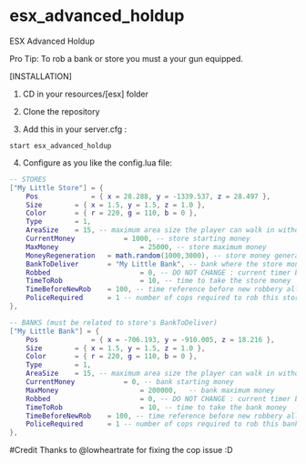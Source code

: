 # esx_advanced_holdup

ESX Advanced Holdup

Pro Tip: To rob a bank or store you must a your gun equipped.

[INSTALLATION]

1) CD in your resources/[esx] folder

2) Clone the repository

3) Add this in your server.cfg :

```
start esx_advanced_holdup
```

4) Configure as you like the config.lua file:

```lua
-- STORES
["My Little Store"] = {
	Pos				= { x = 28.288, y = -1339.537, z = 28.497 },
	Size  		= { x = 1.5, y = 1.5, z = 1.0 },
	Color 		= { r = 220, g = 110, b = 0 },
	Type  		= 1,
	AreaSize 	= 15, -- maximum area size the player can walk in without canceling the robbery
	CurrentMoney			= 1000, -- store starting money
	MaxMoney 					= 25000, -- store maximum money
	MoneyRegeneration	= math.random(1000,3000), -- store money generation each Config.AddMoneyToStoresTimeOut
	BankToDeliver 		= "My Little Bank", -- bank where the store money will go each Config.AddMoneyToBanksTimeOut
	Robbed						= 0, -- DO NOT CHANGE : current timer before new robbery allowed for this store
	TimeToRob					= 10, -- time to take the store money
	TimeBeforeNewRob 	= 100, -- time reference before new robbery allowed
	PoliceRequired		= 1 -- number of cops required to rob this store
},

-- BANKS (must be related to store's BankToDeliver)
["My Little Bank"] = {
	Pos				= { x = -706.193, y = -910.005, z = 18.216 },
	Size  		= { x = 1.5, y = 1.5, z = 1.0 },
	Color 		= { r = 220, g = 110, b = 0 },
	Type  		= 1,
	AreaSize 	= 15, -- maximum area size the player can walk in without canceling the robbery
	CurrentMoney			= 0, -- bank starting money
	MaxMoney 					= 200000,	-- bank maximum money
	Robbed						= 0, -- DO NOT CHANGE : current timer before new robbery allowed for this bank
	TimeToRob					= 10, -- time to take the bank money
	TimeBeforeNewRob 	= 100, -- time reference before new robbery allowed
	PoliceRequired		= 1 -- number of cops required to rob this bank
},
```

#Credit
Thanks to @lowheartrate for fixing the cop issue :D

